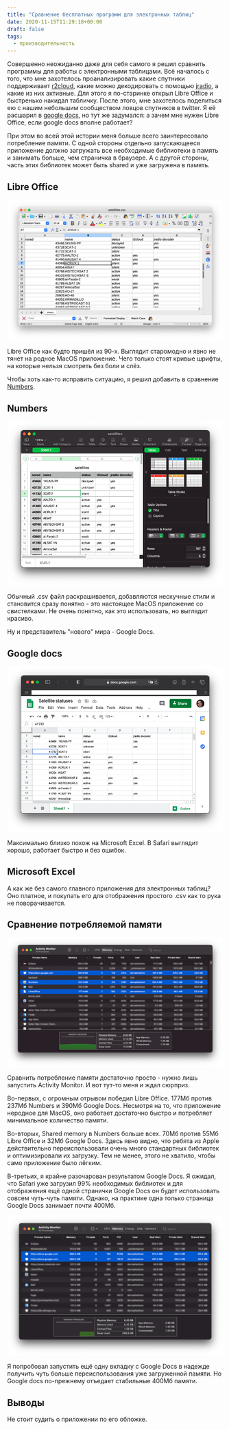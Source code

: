 ```yaml
---
title: "Сравнение бесплатных программ для электронных таблиц"
date: 2020-11-15T11:29:18+00:00
draft: false
tags:
  - производительность
---
```

Совершенно неожиданно даже для себя самого я решил сравнить программы для работы с электронными таблицами. Всё началось с того, что мне захотелось проанализировать какие спутники поддерживает [r2cloud](https://github.com/dernasherbrezon/r2cloud), какие можно декодировать с помощью [jradio](https://github.com/dernasherbrezon/jradio), а какие из них активные. Для этого я по-старинке открыл Libre Office и быстренько накидал табличку. После этого, мне захотелось поделиться ею с нашим небольшим сообществом ловцов спутников в twitter. Я её расшарил в [google docs](https://docs.google.com/spreadsheets/d/1II__l9f3wBlXVOt0_3tr06v33V7ORqOQOErSycXabz4), но тут же задумался: а зачем мне нужен Libre Office, если google docs вполне работает?

При этом во всей этой истории меня больше всего заинтересовало потребление памяти. С одной стороны отдельно запускающееся приложение должно загружать все необходимые библиотеки в память и занимать больше, чем страничка в браузере. А с другой стороны, часть этих библиотек может быть shared и уже загружена в память.

## Libre Office

![Libre Office](img/1.png)

Libre Office как будто пришёл из 90-х. Выглядит старомодно и явно не тянет на родное MacOS приложение. Чего только стоят кривые шрифты, на которые нельзя смотреть без боли и слёз.

Чтобы хоть как-то исправить ситуацию, я решил добавить в сравнение [Numbers](https://www.apple.com/numbers/).

## Numbers

![Numbers](img/2.png)

Обычный .csv файл раскрашивается, добавляются нескучные стили и становится сразу понятно - это настоящее MacOS приложение со свистелками. Не очень понятно, как это использовать, но выглядит красиво.

Ну и представитель "нового" мира - Google Docs.

## Google docs

![Google docs](img/3.png)

Максимально близко похож на Microsoft Excel. В Safari выглядит хорошо, работает быстро и без ошибок.

## Microsoft Excel 

А как же без самого главного приложения для электронных таблиц? Оно платное, и покупать его для отображения простого .csv как то рука не поворачивается.

## Сравнение потребляемой памяти

![Activity Monitor](img/4.png)

Сравнить потребление памяти достаточно просто - нужно лишь запустить Activity Monitor. И вот тут-то меня и ждал сюрприз.

Во-первых, с огромным отрывом победил Libre Office. 177Мб против 237Мб Numbers и 390Мб Google Docs. Несмотря на то, что приложение неродное для MacOS, оно работает достаточно быстро и потребляет минимальное количество памяти.

Во-вторых, Shared memory в Numbers больше всех. 70Мб против 55Мб Libre Office и 32Мб Google Docs. Здесь явно видно, что ребята из Apple действительно переиспользовали очень много стандартных библиотек и оптимизировали их загрузку. Тем не менее, этого не хватило, чтобы само приложение было лёгким.

В-третьих, я крайне разочарован результатом Google Docs. Я ожидал, что Safari уже загрузил 99% необходимых библиотек и для отображения ещё одной странички Google Docs он будет использовать совсем чуть-чуть памяти. Однако, на практике одна только страница Google Docs занимает почти 400Мб.

![Activity Monitor 2](img/5.png)

Я попробовал запустить ещё одну вкладку с Google Docs в надежде получить чуть больше переиспользования уже загруженной памяти. Но Google docs по-прежнему отъедает стабильные 400Мб памяти.

## Выводы

Не стоит судить о приложении по его обложке.
